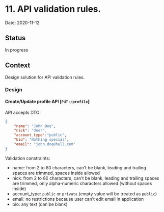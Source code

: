 # 11. API validation rules.

Date: 2020-11-12

## Status

In progress

## Context

Design solution for API validation rules.

### Design

#### Create/Update profile API [`PUT:/profile`]

API accepts DTO:
```json
{
    "name": "John Doe",   
    "nick": "deer",
    "account_type":"public",
    "bio": "Nothing special",
    "email": "john.doe@hell.com"
}
```

Validation constraints:
 - name: from 2 to 80 characters, can't be blank, leading and trailing spaces are trimmed, spaces inside allowed
 - nick: from 2 to 80 characters, can't be blank, leading and trailing spaces are trimmed, only alpha-numeric characters allowed (without spaces inside)
 - account_type: `public` or `private` (empty value will be treated as `public`)
 - email: no restrictions because user can't edit email in application
 - bio: any text (can be blank)
